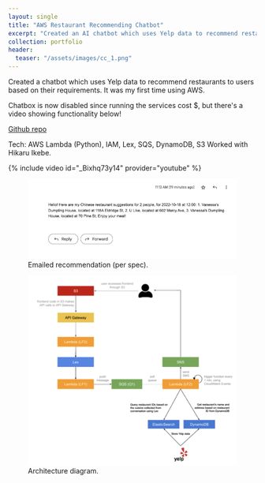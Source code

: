 ```yaml
---
layout: single
title: "AWS Restaurant Recommending Chatbot"
excerpt: "Created an AI chatbot which uses Yelp data to recommend restaurants to users based on their requirements. Tech: AWS Lambda (Python), IAM, Lex, SQS, DynamoDB, S3"
collection: portfolio
header:
  teaser: "/assets/images/cc_1.png"
---
```


Created a chatbot which uses Yelp data to recommend restaurants to users based on their requirements. It was my first time using AWS.

Chatbox is now disabled since running the services cost $, but there's a video showing functionality below!

[Github repo](https://github.com/jordenjoe/cloud-hw1)

Tech: AWS Lambda (Python), IAM, Lex, SQS, DynamoDB, S3
Worked with Hikaru Ikebe.


{% include video id="_Bixhq73y14" provider="youtube" %}

 <figure>
	<img src='/assets/images/cc_2.png'>
	<figcaption>Emailed recommendation (per spec).</figcaption>
</figure>
 <figure>
	<img src='/assets/images/cc_3.png'>
	<figcaption>Architecture diagram.</figcaption>
</figure>